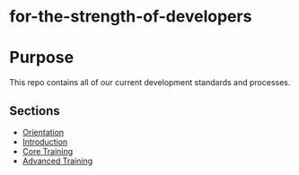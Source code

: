 # for-the-strength-of-developers

# Purpose
This repo contains all of our current development standards and processes.

## Sections

- [Orientation](./Orientation)
- [Introduction](./Introduction)
- [Core Training](./Core)
- [Advanced Training](./Advanced)
